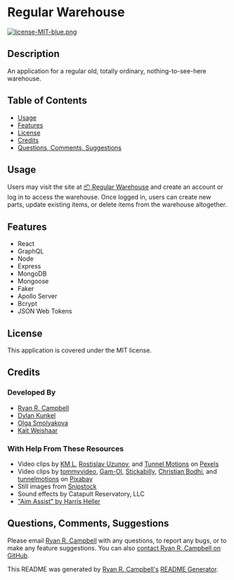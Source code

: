 # Regular Warehouse

[![license-MIT-blue.png](https://img.shields.io/badge/license-MIT-blue)](#License)

## Description
An application for a regular old, totally ordinary, nothing-to-see-here warehouse.

## Table of Contents
- [Usage](#usage)
- [Features](#features)
- [License](#license)
- [Credits](#credits)
- [Questions, Comments, Suggestions](#questions-comments-suggestions)

## Usage
Users may visit the site at [📦 Regular Warehouse](https://regular-warehouse.herokuapp.com/) and create an account or log in to access the warehouse. Once logged in, users can create new parts, update existing items, or delete items from the warehouse altogether.

 ## Features
 - React
 - GraphQL
 - Node
 - Express
 - MongoDB
 - Mongoose
 - Faker
 - Apollo Server
 - Bcrypt
 - JSON Web Tokens

## License
This application is covered under the MIT license.

## Credits
### Developed By
- [Ryan R. Campbell](https://www.github.com/rrcampbell-exe/)
- [Dylan Kunkel](https://www.github.com/dkunk7/)
- [Olga Smolyakova](https://www.github.com/smolyakova30/)
- [Kait Weishaar](https://www.github.com/kait-weishaar/)

### With Help From These Resources
- Video clips by [KM L](https://www.pexels.com/@km-l-1179532), [Rostislav Uzunov](https://www.pexels.com/@rostislav-uzunov-3145660), and [Tunnel Motions](https://www.pexels.com/@tunnel-motions-1398086) on [Pexels](https://www.pexels.com/)
- Video clips by [tommyvideo](https://pixabay.com/users/tommyvideo-3092371/), [Gam-Ol](https://pixabay.com/id/users/gam-ol-2829280/), [Stickabilly](https://pixabay.com/users/stickabilly-5699034/?tab=videos), [Christian Bodhi](https://pixabay.com/users/christianbodhi-9869182/), and [tunnelmotions](https://pixabay.com/users/tunnelmotions-12767861/) on [Pixabay](https://pixabay.com/)
- Still images from [Snipstock](https://snipstock.com/)
- Sound effects by Catapult Reservatory, LLC
- ["Aim Assist" by Harris Heller](https://youtu.be/A7I8LgkBM8g)

## Questions, Comments, Suggestions
Please email [Ryan R. Campbell](mailto:campbell.ryan.r@gmail.com) with any questions, to report any bugs, or to make any feature suggestions. You can also [contact Ryan R. Campbell on GitHub](https://www.github.com/rrcampbell-exe/).

This README was generated by [Ryan R. Campbell's](https://www.github.com/rrcampbell-exe/) [README Generator](https://github.com/rrcampbell-exe/readme-generator).